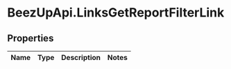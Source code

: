 # BeezUpApi.LinksGetReportFilterLink

## Properties
Name | Type | Description | Notes
------------ | ------------- | ------------- | -------------


